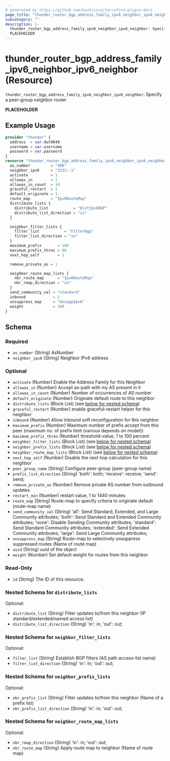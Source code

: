 ```yaml
---
# generated by https://github.com/hashicorp/terraform-plugin-docs
page_title: "thunder_router_bgp_address_family_ipv6_neighbor_ipv6_neighbor Resource - terraform-provider-thunder"
subcategory: ""
description: |-
  thunder_router_bgp_address_family_ipv6_neighbor_ipv6_neighbor: Specify a peer-group neighbor router
  PLACEHOLDER
---
```


# thunder_router_bgp_address_family_ipv6_neighbor_ipv6_neighbor (Resource)

`thunder_router_bgp_address_family_ipv6_neighbor_ipv6_neighbor`: Specify a peer-group neighbor router

__PLACEHOLDER__

## Example Usage

```terraform
provider "thunder" {
  address  = var.dut9049
  username = var.username
  password = var.password
}
resource "thunder_router_bgp_address_family_ipv6_neighbor_ipv6_neighbor" "AFIpv6NeighborIpv6NeighborTest" {
  as_number         = "300"
  neighbor_ipv6     = "2222::1"
  activate          = 1
  allowas_in        = 1
  allowas_in_count  = 10
  graceful_restart  = 1
  default_originate = 1
  route_map         = "Ipv6RouteMap"
  distribute_lists {
    distribute_list           = "DistIpv6BGP"
    distribute_list_direction = "in"
  }

  neighbor_filter_lists {
    filter_list           = "FilterBgp"
    filter_list_direction = "in"
  }
  maximum_prefix       = 100
  maximum_prefix_thres = 80
  next_hop_self        = 1

  remove_private_as = 1

  neighbor_route_map_lists {
    nbr_route_map      = "Ipv6RouteMap"
    nbr_rmap_direction = "in"
  }
  send_community_val = "standard"
  inbound            = 1
  unsuppress_map     = "UnsuppIpv6"
  weight             = 300
}
```

<!-- schema generated by tfplugindocs -->
## Schema

### Required

- `as_number` (String) AsNumber
- `neighbor_ipv6` (String) Neighbor IPv6 address

### Optional

- `activate` (Number) Enable the Address Family for this Neighbor
- `allowas_in` (Number) Accept as-path with my AS present in it
- `allowas_in_count` (Number) Number of occurrences of AS number
- `default_originate` (Number) Originate default route to this neighbor
- `distribute_lists` (Block List) (see [below for nested schema](#nestedblock--distribute_lists))
- `graceful_restart` (Number) enable graceful-restart helper for this neighbor
- `inbound` (Number) Allow inbound soft reconfiguration for this neighbor
- `maximum_prefix` (Number) Maximum number of prefix accept from this peer (maximum no. of prefix limit (various depends on model))
- `maximum_prefix_thres` (Number) threshold-value, 1 to 100 percent
- `neighbor_filter_lists` (Block List) (see [below for nested schema](#nestedblock--neighbor_filter_lists))
- `neighbor_prefix_lists` (Block List) (see [below for nested schema](#nestedblock--neighbor_prefix_lists))
- `neighbor_route_map_lists` (Block List) (see [below for nested schema](#nestedblock--neighbor_route_map_lists))
- `next_hop_self` (Number) Disable the next hop calculation for this neighbor
- `peer_group_name` (String) Configure peer-group (peer-group name)
- `prefix_list_direction` (String) 'both': both; 'receive': receive; 'send': send;
- `remove_private_as` (Number) Remove private AS number from outbound updates
- `restart_min` (Number) restart value, 1 to 1440 minutes
- `route_map` (String) Route-map to specify criteria to originate default (route-map name)
- `send_community_val` (String) 'all': Send Standard, Extended, and Large Community attributes; 'both': Send Standard and Extended Community attributes; 'none': Disable Sending Community attributes; 'standard': Send Standard Community attributes; 'extended': Send Extended Community attributes; 'large': Send Large Community attributes;
- `unsuppress_map` (String) Route-map to selectively unsuppress suppressed routes (Name of route map)
- `uuid` (String) uuid of the object
- `weight` (Number) Set default weight for routes from this neighbor

### Read-Only

- `id` (String) The ID of this resource.

<a id="nestedblock--distribute_lists"></a>
### Nested Schema for `distribute_lists`

Optional:

- `distribute_list` (String) Filter updates to/from this neighbor (IP standard/extended/named access list)
- `distribute_list_direction` (String) 'in': in; 'out': out;


<a id="nestedblock--neighbor_filter_lists"></a>
### Nested Schema for `neighbor_filter_lists`

Optional:

- `filter_list` (String) Establish BGP filters (AS path access-list name)
- `filter_list_direction` (String) 'in': in; 'out': out;


<a id="nestedblock--neighbor_prefix_lists"></a>
### Nested Schema for `neighbor_prefix_lists`

Optional:

- `nbr_prefix_list` (String) Filter updates to/from this neighbor (Name of a prefix list)
- `nbr_prefix_list_direction` (String) 'in': in; 'out': out;


<a id="nestedblock--neighbor_route_map_lists"></a>
### Nested Schema for `neighbor_route_map_lists`

Optional:

- `nbr_rmap_direction` (String) 'in': in; 'out': out;
- `nbr_route_map` (String) Apply route map to neighbor (Name of route map)


